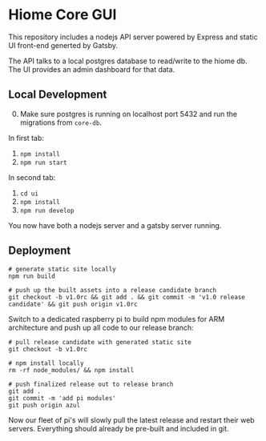 # Hiome Core GUI

This repository includes a nodejs API server powered by Express and static UI front-end generted by Gatsby.

The API talks to a local postgres database to read/write to the hiome db. The UI provides an admin dashboard for that data.

## Local Development

0. Make sure postgres is running on localhost port 5432 and run the migrations from `core-db`.

In first tab:

1. `npm install`
2. `npm run start`

In second tab:

1. `cd ui`
2. `npm install`
3. `npm run develop`

You now have both a nodejs server and a gatsby server running.

## Deployment

```console
# generate static site locally
npm run build

# push up the built assets into a release candidate branch
git checkout -b v1.0rc && git add . && git commit -m 'v1.0 release candidate' && git push origin v1.0rc
```

Switch to a dedicated raspberry pi to build npm modules for ARM architecture and push up all code to our release branch:

```console
# pull release candidate with generated static site
git checkout -b v1.0rc

# npm install locally
rm -rf node_modules/ && npm install

# push finalized release out to release branch
git add .
git commit -m 'add pi modules'
git push origin azul
```

Now our fleet of pi's will slowly pull the latest release and restart their web servers. Everything should already be pre-built and included in git.
